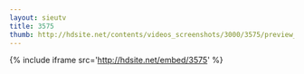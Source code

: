 ```yaml
---
layout: sieutv
title: 3575
thumb: http://hdsite.net/contents/videos_screenshots/3000/3575/preview_360p.mp4.jpg
---
```

{% include iframe src='http://hdsite.net/embed/3575' %}
 
